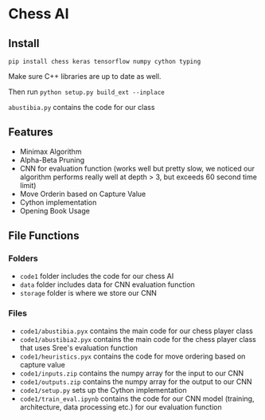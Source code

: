 # Chess AI
## Install
```pip install chess keras tensorflow numpy cython typing```

Make sure C++ libraries are up to date as well.

Then run
```python setup.py build_ext --inplace```

`abustibia.py` contains the code for our class
## Features
* Minimax Algorithm
* Alpha-Beta Pruning
* CNN for evaluation function (works well but pretty slow, we noticed our algorithm performs really well at depth > 3, but exceeds 60 second time limit)
* Move Orderin based on Capture Value
* Cython implementation
* Opening Book Usage

## File Functions
### Folders
* `code1` folder includes the code for our chess AI
* `data` folder includes data for CNN evaluation function
* `storage` folder is where we store our CNN
### Files
* `code1/abustibia.pyx` contains the main code for our chess player class
* `code1/abustibia2.pyx` contains the main code for the chess player class that uses Sree's evaluation function
* `code1/heuristics.pyx` contains the code for move ordering based on capture value
* `code1/inputs.zip` contains the numpy array for the input to our CNN
* `code1/outputs.zip` contains the numpy array for the output to our CNN
* `code1/setup.py` sets up the Cython implementation
* `code1/train_eval.ipynb` contains the code for our CNN model (training, architecture, data processing etc.) for our evaluation function

